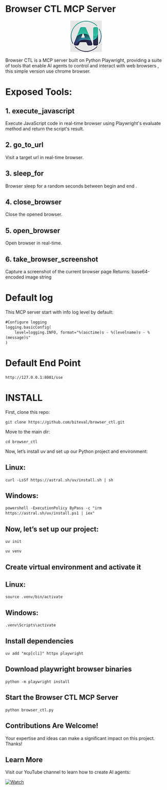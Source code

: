 # Browser CTL MCP Server 

<p align="center">
  <a href="https://www.youtube.com/@BitEval">
    <img src="https://github.com/biteval/browser_ctl/blob/main/static/biteval_logo.jpeg" alt="BitEval">
  </a>
</p>


Browser CTL is a MCP server built on Python Playwright, providing a suite of tools that enable AI agents to control and interact with web browsers , this simple version use chrome browser.

# Exposed Tools:

## 1. execute_javascript

Execute JavaScript code in real-time browser using Playwright's evaluate method and return the script's result.

## 2. go_to_url

Visit a target url in real-time browser.

## 3. sleep_for

Browser sleep for a random seconds between begin and end .

## 4. close_browser

Close the opened browser.

## 5. open_browser

Open browser in real-time.

## 6. take_browser_screenshot

Capture a screenshot of the current browser page
Returns: base64-encoded image string

# Default log

This MCP server start with info log level by default:


```
#Configure logging
logging.basicConfig(
    level=logging.INFO, format="%(asctime)s - %(levelname)s - %(message)s"
)
```

# Default End Point

```
http://127.0.0.1:8001/sse

```


# INSTALL

First, clone this repo:

```
git clone https://github.com/biteval/browser_ctl.git

```

Move to the main dir:

```
cd browser_ctl

```

Now, let’s install uv and set up our Python project and environment:


## Linux:

```
curl -LsSf https://astral.sh/uv/install.sh | sh

```

## Windows:

```
powershell -ExecutionPolicy ByPass -c "irm https://astral.sh/uv/install.ps1 | iex"

```


## Now, let’s set up our project:
 

```
uv init

```

```
uv venv

```


## Create virtual environment and activate it


## Linux:

```
source .venv/bin/activate

```

## Windows:

```
.venv\Scripts\activate

```


## Install dependencies

```
uv add "mcp[cli]" httpx playwright

```


## Download playwright browser binaries

```
python -m playwright install

```


## Start the Browser CTL MCP Server

```
python browser_ctl.py

```


## Contributions Are Welcome!

Your expertise and ideas can make a significant impact on this project. Thanks!


## Learn More

Visit our YouTube channel to learn how  to create AI agents:

[![Watch](https://img.youtube.com/vi/VIDEO_ID/0.jpg)](https://www.youtube.com/@BitEval)
  

